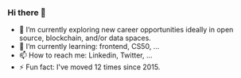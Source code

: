 ### Hi there 👋

<!--
**pswu11/pswu11** is a ✨ _special_ ✨ repository because its `README.md` (this file) appears on your GitHub profile.

Here are some ideas to get you started:

- 🔭 I’m currently working on ...
- 🌱 I’m currently learning ...
- 👯 I’m looking to collaborate on ...
- 🤔 I’m looking for help with ...
- 💬 Ask me about ...
- 📫 How to reach me: ...
- 😄 Pronouns: ...
- ⚡ Fun fact: ...
-->

- 🔭 I’m currently exploring new career opportunities ideally in open source, blockchain, and/or data spaces.
- 🌱 I’m currently learning: frontend, CS50, ...
- 📫 How to reach me: Linkedin, Twitter, ... 
- ⚡ Fun fact: I've moved 12 times since 2015. 
